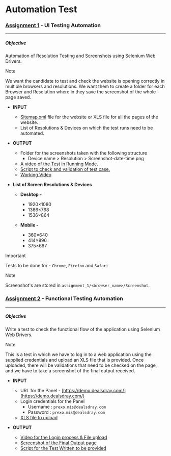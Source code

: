 # Automation Test


### [Assignment 1](assignment_1/) - **UI Testing Automation**
------------------------------------------------------------
##### Objective
Automation of Resolution Testing and Screenshots using Selenium Web Drivers.

> [!NOTE]
> We want the candidate to test and check the website is opening correctly in multiple
> browsers and resolutions. We want them to create a folder for each Browser and
> Resolution where in they save the screenshot of the whole page saved.
>

- **INPUT**
    - [Sitemap.xml](https://www.getcalley.com/page-sitemap.xml) file for the website or XLS file for all the pages of the website.
    - List of Resolutions & Devices on which the test runs need to be automated.

- **OUTPUT**
    - Folder for the screenshots taken with the following structure
        - Device name > Resolution > Screenshot-date-time.png
    - [A video of the Test in Running Mode.](assignment_1/Assignment_1.mkv)
    - [Script to check and validation of test case.](assignment_2/)
    - [Working Video](assignment_1/Assignment_1.mkv)

- **List of Screen Resolutions & Devices**
    - **Desktop -**
        - 1920×1080
        - 1366×768
        - 1536×864

    - **Mobile -**
        - 360×640
        - 414×896
        - 375×667

> [!IMPORTANT]
> Tests to be done for - `Chrome`, `Firefox` and `Safari`


> [!NOTE]
> Screenshot's are stored in `assignment_1/<browser_name>/Screenshot`.


### [Assignment 2](assignment_2/) - **Functional Testing Automation**
----------------------------------------------------------------------
##### Objective
Write a test to check the functional flow of the application using Selenium Web Drivers.

> [!NOTE]
> This is a test in which we have to log in to a web application using the supplied credentials and upload an XLS
> file that is provided. Once uploaded, there will be validations that need to be checked on the page, and we
> have to take a screenshot of the final output received.

+ **INPUT**
  + URL for the Panel - [https://demo.dealsdray.com/](https://demo.dealsdray.com/)
  + Login credentials for the Panel
    - Username : `prexo.mis@dealsdray.com`
    - Password : `prexo.mis@dealsdray.com`
  + [XLS file to upload](assignment_2/demo-data.xlsx)

+ **OUTPUT**
  + [Video for the Login process & File upload ](assignment_2/Assignment_2.mkv)
  + [Screenshot of the Final Output page](assignment_2/Screenshot-24-09-07-00-22-24.png)
  + [Script for the Test Written to be provided](assignment_2/Assignment.py)
